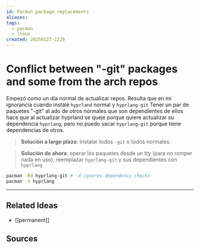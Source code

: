 ```yaml
---
id: Pacman package replacements
aliases: 
tags:
  - pacman
  - linux
created: 20250127-1229
---
```


# Conflict between "-git" packages and some from the arch repos

Empezó como un día normal de actualizar repos. Resulta que en mi ignorancia cuando instalé `hyprland` normal y `hyprlang-git`
Tener un par de paquetes "-git" al ado de otros normales que son dependientes de ellos hace que al actualizar hyprland se queje
porque quiere actualizar su dependencia `hyprlang`, pero no puedo sacar `hyprlang-git` porque tiene dependencias de otros.

> **Solución a largo plazo**: Instalar todos `-git` o todos normales.

> **Solución de ahora**: operar los paquetes desde un tty (para no romper nada en uso), reemplazar `hyprlang-git` y sus dependientes
> con `hyprlang`

``` bash
pacman -Rd hyprlang-git # -d ignores dependency checks
pacman -S hyprlang
```

---
## Related Ideas
* [[permanent]]



## Sources

